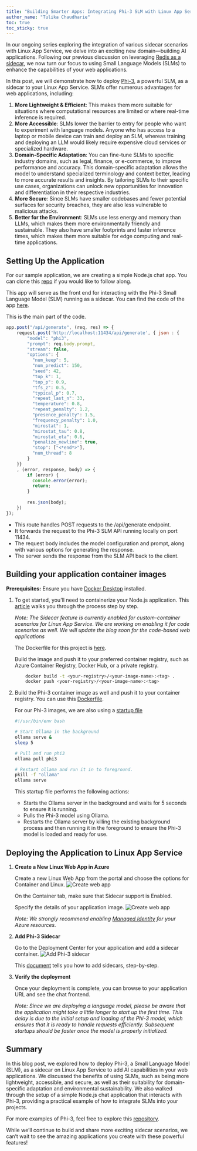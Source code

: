 ```yaml
---
title: "Building Smarter Apps: Integrating Phi-3 SLM with Linux App Service"
author_name: "Tulika Chaudharie"
toc: true
toc_sticky: true
---
```


In our ongoing series exploring the integration of various sidecar scenarios with Linux App Service, we delve into an exciting new domain—building AI applications. Following our previous discussion on leveraging [Redis as a sidecar](https://azure.github.io/AppService/2024/07/19/Using-Redis-with-Sidecar.html), we now turn our focus to using Small Language Models (SLMs) to enhance the capabilities of your web applications.

In this post, we will demonstrate how to deploy [Phi-3](https://azure.microsoft.com/blog/introducing-phi-3-redefining-whats-possible-with-slms/), a powerful SLM, as a sidecar to your Linux App Service. SLMs offer numerous advantages for web applications, including:

1. **More Lightweight & Efficient**: This makes them more suitable for situations where computational resources are limited or where real-time inference is required.
2. **More Accessible**: SLMs lower the barrier to entry for people who want to experiment with language models. Anyone who has access to a laptop or mobile device can train and deploy an SLM, whereas training and deploying an LLM would likely require expensive cloud services or specialized hardware.
3. **Domain-Specific Adaptation**: You can fine-tune SLMs to specific industry domains, such as legal, finance, or e-commerce, to improve performance and accuracy. This domain-specific adaptation allows the model to understand specialized terminology and context better, leading to more accurate results and insights. By tailoring SLMs to their specific use cases, organizations can unlock new opportunities for innovation and differentiation in their respective industries.
4. **More Secure**: Since SLMs have smaller codebases and fewer potential surfaces for security breaches, they are also less vulnerable to malicious attacks.
5. **Better for the Environment**: SLMs use less energy and memory than LLMs, which makes them more environmentally friendly and sustainable. They also have smaller footprints and faster inference times, which makes them more suitable for edge computing and real-time applications.

## Setting Up the Application

For our sample application, we are creating a simple Node.js chat app. You can clone this [repo](https://github.com/Azure-Samples/sidecar-samples/tree/main/slm-using-ollama/slm-using-ollama) if you would like to follow along.

This app will serve as the front end for interacting with the Phi-3 Small Language Model (SLM) running as a sidecar. You can find the code of the app [here](https://github.com/Azure-Samples/sidecar-samples/blob/main/slm-using-ollama/slm-using-ollama/webapp/app.js).

This is the main part of the code.

```javascript
app.post("/api/generate", (req, res) => {
    request.post('http://localhost:11434/api/generate', { json : {
        "model": "phi3",
        "prompt": req.body.prompt,
        "stream": false,
        "options": {
          "num_keep": 5,
          "num_predict": 150,
          "seed": 42,
          "top_k": 1,
          "top_p": 0.9,
          "tfs_z": 0.5,
          "typical_p": 0.7,
          "repeat_last_n": 33,
          "temperature": 0.8,
          "repeat_penalty": 1.2,
          "presence_penalty": 1.5,
          "frequency_penalty": 1.0,
          "mirostat": 1,
          "mirostat_tau": 0.8,
          "mirostat_eta": 0.6,
          "penalize_newline": true,
          "stop": ["<*end*>"],
          "num_thread": 8
        }
    }}
    , (error, response, body) => {
        if (error) {
          console.error(error);
          return;
        }
        
        res.json(body);
    })
});
```

* This route handles POST requests to the /api/generate endpoint.
* It forwards the request to the Phi-3 SLM API running locally on port 11434.
* The request body includes the model configuration and prompt, along with various options for generating the response.
* The server sends the response from the SLM API back to the client.

## Building your application container images

**Prerequisites:** Ensure you have [Docker Desktop](https://www.docker.com/products/docker-desktop/) installed.

1. To get started, you'll need to containerize your Node.js application. This [article](https://docs.docker.com/language/nodejs/containerize/) walks you through the process step by step.

    *Note: The Sidecar feature is currently enabled for custom-container scenarios for Linux App Service. We are working on enabling it for code scenarios as well. We will update the blog soon for the code-based web applications*

    The Dockerfile for this project is [here](https://github.com/Azure-Samples/sidecar-samples/blob/main/slm-using-ollama/slm-using-ollama/webapp/Dockerfile).

    Build the image and push it to your preferred container registry, such as Azure Container Registry, Docker Hub, or a private registry.

    ```bash
        docker build -t <your-registry>/<your-image-name>:<tag> .
        docker push <your-registry>/<your-image-name>:<tag>
    ```

2. Build the Phi-3 container image as well and push it to your container registry. You can use this [Dockerfile](https://github.com/Azure-Samples/sidecar-samples/blob/main/slm-using-ollama/slm-using-ollama/slm/Dockerfile).

    For our Phi-3 images, we are also using a [startup file](https://github.com/Azure-Samples/sidecar-samples/blob/main/slm-using-ollama/slm-using-ollama/slm/startup.sh)

    ```bash
    #!/usr/bin/env bash
    
    # Start Ollama in the background
    ollama serve &
    sleep 5
    
    # Pull and run phi3
    ollama pull phi3
    
    # Restart ollama and run it in to foreground.
    pkill -f "ollama"
    ollama serve
    ```

    This startup file performs the following actions:
    * Starts the Ollama server in the background and waits for 5 seconds to ensure it is running.
    * Pulls the Phi-3 model using Ollama.
    * Restarts the Ollama server by killing the existing background process and then running it in the foreground to ensure the Phi-3 model is loaded and ready for use.

## Deploying the Application to Linux App Service

1. **Create a New Linux Web App in Azure**

    Create a new Linux Web App from the portal and choose the options for Container and Linux.
    ![Create web app]({{site.baseurl}}/media/2024/07/CreateWebApp.jpg)

    On the Container tab, make sure that Sidecar support is Enabled.

    Specify the details of your application image.
    ![Create web app]({{site.baseurl}}/media/2024/07/AddContainer.jpg)

    *Note: We strongly recommend enabling [Managed Identity](https://learn.microsoft.com/azure/app-service/overview-managed-identity?tabs=portal%2Chttp) for your Azure resources.*

2. **Add Phi-3 Sidecar**

    Go to the Deployment Center for your application and add a sidecar container.
    ![Add Phi-3 sidecar]({{site.baseurl}}/media/2024/08/phi-sidecar.jpg)

    This [document](https://learn.microsoft.com/azure/app-service/tutorial-custom-container-sidecar) tells you how to add sidecars, step-by-step.

3. **Verify the deployment**

    Once your deployment is complete, you can browse to your application URL and see the chat frontend.

    *Note: Since we are deploying a language model, please be aware that the application might take a little longer to start up the first time. This delay is due to the initial setup and loading of the Phi-3 model, which ensures that it is ready to handle requests efficiently. Subsequent startups should be faster once the model is properly initialized.*

## Summary

In this blog post, we explored how to deploy Phi-3, a Small Language Model (SLM), as a sidecar on Linux App Service to add AI capabilities in your web applications. We discussed the benefits of using SLMs, such as being more lightweight, accessible, and secure, as well as their suitability for domain-specific adaptation and environmental sustainability. We also walked through the setup of a simple Node.js chat application that interacts with Phi-3, providing a practical example of how to integrate SLMs into your projects.

For more examples of Phi-3, feel free to explore this [repository](https://github.com/microsoft/Phi-3CookBook).

While we’ll continue to build and share more exciting sidecar scenarios, we can’t wait to see the amazing applications you create with these powerful features!
